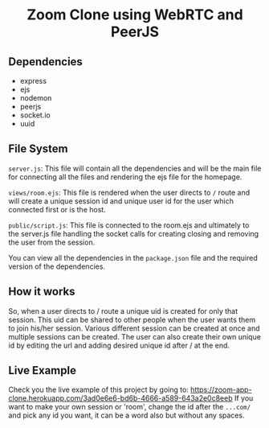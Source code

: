 <div align='center'>
    <h1>Zoom Clone using WebRTC and PeerJS</h1>
</div>

## Dependencies ##

- express
- ejs
- nodemon
- peerjs
- socket.io
- uuid
## File System ##

`server.js`: This file will contain all the dependencies and will be the main file for connecting all the files and rendering the ejs file for the homepage.

`views/room.ejs`: This file is rendered when the user directs to `/` route and will create a unique session id and unique user id for the user which connected first or is the host.

`public/script.js`: This file is connected to the room.ejs and ultimately to the server.js file handling the socket calls for creating closing and removing the user from the session.

You can view all the dependencies in the `package.json` file and the required version of the dependencies.

## How it works ##

So, when a user directs to / route a unique uid is created for only that session. This uid can be shared to other people when the user wants them to join his/her session. Various different session can be created at once and multiple sessions can be created.
The user can also create their own unique id by editing the url and adding desired unique id after / at the end.

## Live Example ##

Check you the live example of this project by going to: https://zoom-app-clone.herokuapp.com/3ad0e6e6-bd6b-4666-a589-643a2e0c8eeb
If you want to make your own session or 'room', change the id after the `...com/` and pick any id you want, it can be a word also but without any spaces.
